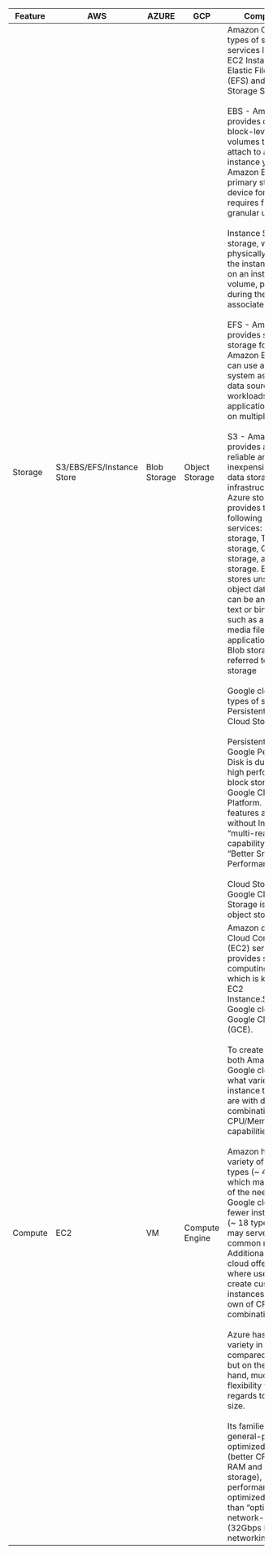 
|Feature|AWS|AZURE|GCP|Comparision|
|---|---|---|---|---|
|Storage|S3/EBS/EFS/Instance Store|Blob Storage|Object Storage|Amazon Offers 4 types of storage services like EBS, EC2 Instance Store, Elastic File System (EFS) and Simple Storage Service (S3).<br><br>EBS - Amazon EBS provides durable, block-level storage volumes that you can attach to a running instance you can use Amazon EBS as a primary storage device for data that requires frequent and granular updates  <br><br>Instance Store – Disk storage, which is physically attached to the instance the data on an instance store volume, persists only during the life of the associated instance <br><br>EFS - Amazon EFS provides scalable file storage for use with Amazon EC2. You can use an EFS file system as a common data source for workloads and applications running on multiple instances <br><br>S3 - Amazon S3 provides access to reliable and inexpensive object data storage infrastructure<br>Azure storage provides the following four services: Blob storage, Table storage, Queue storage, and File storage. Blob Storage stores unstructured object data. A blob can be any type of text or binary data, such as a document, media file, or application installer. Blob storage is also referred to as Object storage<br><br>Google cloud offers 2 types of storages Persistent Disk and Cloud Storage <br><br>Persistent Disk - Google Persistent Disk is durable and high performance block storage for the Google Cloud Platform. Key features are “Scale without Interruption”, “multi-reader capability” and “Better Snapshot Performance”<br><br>Cloud Storage - Google Cloud Storage is unified object storage |
|Compute|EC2|VM|Compute Engine|Amazon offers Elastic Cloud Computing (EC2) service which provides scalable computing capacity which is known as EC2 Instance.Similarly Google cloud offers Google Cloud Engine (GCE).<br><br>To create an instance both Amazon & Google cloud offers what variety of instance types which are with different combination of CPU/Memory/Storage capabilities.<br><br>Amazon has wide variety of instance types (~ 45 types) which matches most of the needs whereas Google cloud has fewer instance types (~ 18 types) which may serve the common needs. Additionally Google cloud offers a facility where users can create custom instances with their own of CPU/Memory combinations.<br><br>Azure  has less variety in VM families compared to AWS, but on the other hand, much more flexibility with regards to machine size.<br><br>Its families include general-purpose, optimized machines (better CPU, more RAM and more SSD storage), performance-optimized (even more than “optimized”) and network-optimized (32Gbps Infiniband networking). |

